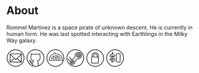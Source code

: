 About
=====

Rommel Martinez is a space pirate of unknown descent. He is currently in human form. He was last
spotted interacting with Earthlings in the Milky Way galaxy.

[![Email](images/icon_mail_01_48x48.png "Email")](mailto:ebzzry@gmail.com) [![GitHub](images/icon_github_01_48x48.png "GitHub")](https://github.com/ebzzry) [![DeviantArt](images/icon_deviantart_01_48x48.png "DeviantArt")](https://ebzzry.deviantart.com) [![Steam](images/icon_steam_01_48x48.png "Steam")](http://steamcommunity.com/id/ebzzry/) [![GPG](images/icon_gnupg_01_48x48.png "GPG")](keys/ebzzry-gnupg.key) [![SSH](images/icon_ssh_01_48x48.png "SSH")](keys/ebzzry-ssh.key)
